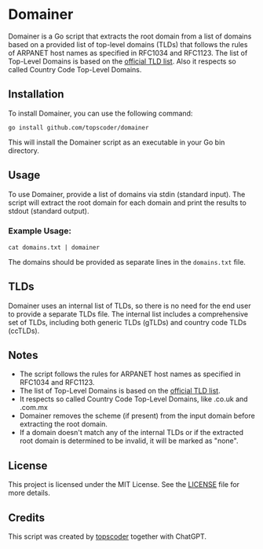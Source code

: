 # Domainer

Domainer is a Go script that extracts the root domain from a list of domains based on a provided list of top-level domains (TLDs) that follows the rules of ARPANET host names as specified in RFC1034 and RFC1123. The list of Top-Level Domains is based on the [official TLD list](https://data.iana.org/TLD/tlds-alpha-by-domain.txt). Also it respects so called Country Code Top-Level Domains.

## Installation

To install Domainer, you can use the following command:

```shell
go install github.com/topscoder/domainer
```

This will install the Domainer script as an executable in your Go bin directory.

## Usage

To use Domainer, provide a list of domains via stdin (standard input). The script will extract the root domain for each domain and print the results to stdout (standard output).

### Example Usage:

```shell
cat domains.txt | domainer
```

The domains should be provided as separate lines in the `domains.txt` file.

## TLDs

Domainer uses an internal list of TLDs, so there is no need for the end user to provide a separate TLDs file. The internal list includes a comprehensive set of TLDs, including both generic TLDs (gTLDs) and country code TLDs (ccTLDs).

## Notes

- The script follows the rules for ARPANET host names as specified in RFC1034 and RFC1123.
- The list of Top-Level Domains is based on the [official TLD list](https://data.iana.org/TLD/tlds-alpha-by-domain.txt).
- It respects so called Country Code Top-Level Domains, like .co.uk and .com.mx
- Domainer removes the scheme (if present) from the input domain before extracting the root domain.
- If a domain doesn't match any of the internal TLDs or if the extracted root domain is determined to be invalid, it will be marked as "none".

## License

This project is licensed under the MIT License. See the [LICENSE](LICENSE) file for more details.

## Credits

This script was created by [topscoder](https://github.com/topscoder) together with ChatGPT.
